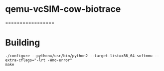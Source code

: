 # qemu-vcSIM-cow-biotrace
=================
# Building
<pre><code>./configure --python=/usr/bin/python2 --target-list=x86_64-softmmu --extra-cflags="-lrt -Wno-error"
make</code></pre>
